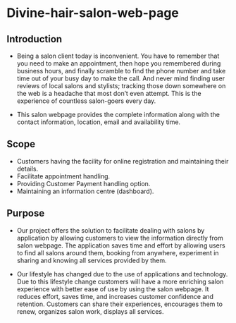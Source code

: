 # Divine-hair-salon-web-page <br />

## Introduction <br />

- Being a salon client today is inconvenient. You have to remember that you need to make an appointment, then hope you remembered during business hours, and finally scramble to find the phone number and take time out of your busy day to make the call. And never mind finding user reviews of local salons and stylists; tracking those down somewhere on the web is a headache that most don’t even attempt. This is the experience of countless salon-goers every day. <br />

- This salon webpage provides the complete information along with the contact information, location, email and availability time. <br />

## Scope <br />

- Customers having the facility for online registration and maintaining their details. <br />
- Facilitate appointment handling. <br />
- Providing Customer Payment handling option. <br />
- Maintaining an information centre (dashboard). <br />

## Purpose <br />

- Our project offers the solution to facilitate dealing with salons by application by allowing customers to view the information directly from salon webpage. The application saves time and effort by allowing users to find all salons around them, booking from anywhere, experiment in sharing and knowing all services provided by them. <br />

- Our lifestyle has changed due to the use of applications and technology. Due to this lifestyle change customers will have a more enriching salon experience with better ease of use by using the salon webpage. It reduces effort, saves time, and increases customer confidence and retention. Customers can share their experiences, encourages them to renew, organizes salon work, displays all services. <br />
